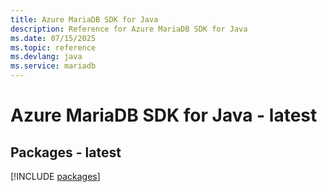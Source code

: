 ```yaml
---
title: Azure MariaDB SDK for Java
description: Reference for Azure MariaDB SDK for Java
ms.date: 07/15/2025
ms.topic: reference
ms.devlang: java
ms.service: mariadb
---
```

# Azure MariaDB SDK for Java - latest
## Packages - latest
[!INCLUDE [packages](mariadb-index.md)]